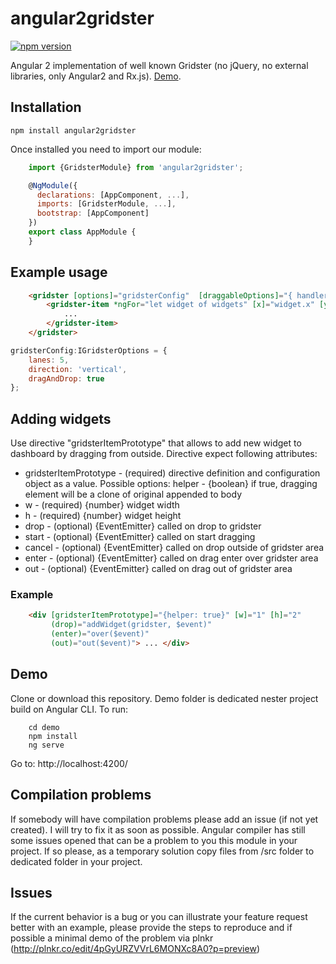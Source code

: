 # angular2gridster
[![npm version](https://badge.fury.io/js/angular2gridster.svg)](https://badge.fury.io/js/angular2gridster)

Angular 2 implementation of well known Gridster (no jQuery, no external libraries, only Angular2 and Rx.js). [Demo](https://swiety85.github.io/angular2gridster/).

## Installation
```shell
npm install angular2gridster
```  
Once installed you need to import our module:
```js
    import {GridsterModule} from 'angular2gridster';

    @NgModule({
      declarations: [AppComponent, ...],
      imports: [GridsterModule, ...],  
      bootstrap: [AppComponent]
    })
    export class AppModule {
    }
```
## Example usage

```html
    <gridster [options]="gridsterConfig"  [draggableOptions]="{ handlerClass: 'panel-heading' }">
        <gridster-item *ngFor="let widget of widgets" [x]="widget.x" [y]="widget.y" [w]="widget.w" [h]="widget.h">
            ...
        </gridster-item>
    </gridster>
```

```js
gridsterConfig:IGridsterOptions = {
    lanes: 5,
    direction: 'vertical',
    dragAndDrop: true
};
```

## Adding widgets
Use directive "gridsterItemPrototype" that allows to add new widget to dashboard by dragging from outside.
Directive expect following attributes:
 *    gridsterItemPrototype - (required) directive definition and configuration object as a value.
 Possible options:
     helper - {boolean} if true, dragging element will be a clone of original appended to body
 *   w - (required) {number} widget width
 *   h - (required) {number} widget height
 *   drop - (optional) {EventEmitter} called on drop to gridster
 *   start - (optional) {EventEmitter} called on start dragging
 *   cancel - (optional) {EventEmitter} called on drop outside of gridster area
 *   enter - (optional) {EventEmitter} called on drag enter over gridster area
 *   out - (optional) {EventEmitter} called on drag out of gridster area

### Example
```html
    <div [gridsterItemPrototype]="{helper: true}" [w]="1" [h]="2"
         (drop)="addWidget(gridster, $event)"
         (enter)="over($event)"
         (out)="out($event)"> ... </div>
```

## Demo

Clone or download this repository. Demo folder is dedicated nester project build on Angular CLI. To run:

```shell
    cd demo
    npm install
    ng serve
```

Go to: http://localhost:4200/

## Compilation problems
If somebody will have compilation problems please add an issue (if not yet created). I will try to fix it as soon as possible.
Angular compiler has still some issues opened that can be a problem to you this module in your project. If so please,
as a temporary solution copy files from /src folder to dedicated folder in your project.

## Issues

If the current behavior is a bug or you can illustrate your feature request better with an example, 
please provide the steps to reproduce and if possible a minimal demo of the problem via plnkr (http://plnkr.co/edit/4pGyURZVVrL6MONXc8A0?p=preview)